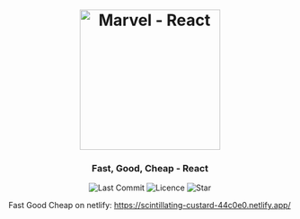 <h1 align="center">
<img
		width="250"
		alt="Marvel - React"
		src="https://github.com/MicroLink26/fast-good-cheap/blob/main/preview/logo.png">
</h1>
<h3 align="center">
	Fast, Good, Cheap - React
</h3>

<p align="center">
	<img alt="Last Commit" src="https://img.shields.io/github/last-commit/MicroLink26/fast-good-cheap.svg?style=flat-square">
	<img alt="Licence" src="https://img.shields.io/github/license/MicroLink26/fast-good-cheap.svg?style=flat-square">
	<img alt="Star" src="https://img.shields.io/badge/you%20like%20%3F-STAR%20ME-blue.svg?style=flat-square">
</p>




Fast Good Cheap on netlify: 
https://scintillating-custard-44c0e0.netlify.app/
